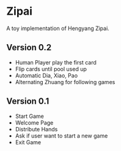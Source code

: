 # Zipai
A toy implementation of Hengyang Zipai.

## Version 0.2

- Human Player play the first card
- Flip cards until pool used up
- Automatic Dia, Xiao, Pao
- Alternating Zhuang for following games


## Version 0.1

- Start Game
- Welcome Page
- Distribute Hands
- Ask if user want to start a new game
- Exit Game